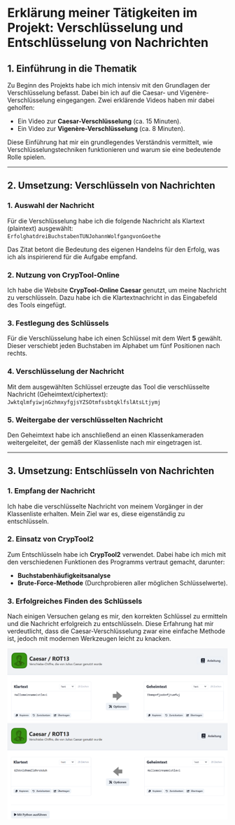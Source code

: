 # Erklärung meiner Tätigkeiten im Projekt: Verschlüsselung und Entschlüsselung von Nachrichten

## 1. Einführung in die Thematik  
Zu Beginn des Projekts habe ich mich intensiv mit den Grundlagen der Verschlüsselung befasst. Dabei bin ich auf die Caesar- und Vigenère-Verschlüsselung eingegangen. Zwei erklärende Videos haben mir dabei geholfen:  
- Ein Video zur **Caesar-Verschlüsselung** (ca. 15 Minuten).  
- Ein Video zur **Vigenère-Verschlüsselung** (ca. 8 Minuten).  

Diese Einführung hat mir ein grundlegendes Verständnis vermittelt, wie Verschlüsselungstechniken funktionieren und warum sie eine bedeutende Rolle spielen.

---

## 2. Umsetzung: Verschlüsseln von Nachrichten  

### 1. Auswahl der Nachricht  
Für die Verschlüsselung habe ich die folgende Nachricht als Klartext (plaintext) ausgewählt:  
`ErfolghatdreiBuchstabenTUNJohannWolfgangvonGoethe`  

Das Zitat betont die Bedeutung des eigenen Handelns für den Erfolg, was ich als inspirierend für die Aufgabe empfand.

### 2. Nutzung von CrypTool-Online  
Ich habe die Website **CrypTool-Online Caesar** genutzt, um meine Nachricht zu verschlüsseln. Dazu habe ich die Klartextnachricht in das Eingabefeld des Tools eingefügt.

### 3. Festlegung des Schlüssels  
Für die Verschlüsselung habe ich einen Schlüssel mit dem Wert **5** gewählt. Dieser verschiebt jeden Buchstaben im Alphabet um fünf Positionen nach rechts.

### 4. Verschlüsselung der Nachricht  
Mit dem ausgewählten Schlüssel erzeugte das Tool die verschlüsselte Nachricht (Geheimtext/ciphertext):  
`JwktqlmfyiwjnGzhmxyfgjsYZSOtmfssbtqklfslAtsLtjymj`

### 5. Weitergabe der verschlüsselten Nachricht  
Den Geheimtext habe ich anschließend an einen Klassenkameraden weitergeleitet, der gemäß der Klassenliste nach mir eingetragen ist.

---

## 3. Umsetzung: Entschlüsseln von Nachrichten  

### 1. Empfang der Nachricht  
Ich habe die verschlüsselte Nachricht von meinem Vorgänger in der Klassenliste erhalten. Mein Ziel war es, diese eigenständig zu entschlüsseln.

### 2. Einsatz von CrypTool2  
Zum Entschlüsseln habe ich **CrypTool2** verwendet. Dabei habe ich mich mit den verschiedenen Funktionen des Programms vertraut gemacht, darunter:  
- **Buchstabenhäufigkeitsanalyse**  
- **Brute-Force-Methode** (Durchprobieren aller möglichen Schlüsselwerte).

### 3. Erfolgreiches Finden des Schlüssels  
Nach einigen Versuchen gelang es mir, den korrekten Schlüssel zu ermitteln und die Nachricht erfolgreich zu entschlüsseln. Diese Erfahrung hat mir verdeutlicht, dass die Caesar-Verschlüsselung zwar eine einfache Methode ist, jedoch mit modernen Werkzeugen leicht zu knacken.

![image](Bilder/crytool.png)
![image](Bilder/crytool2.png)